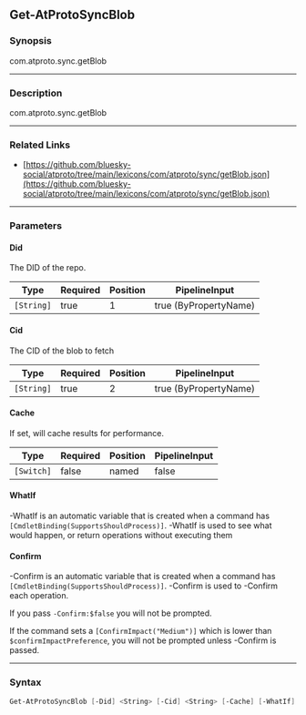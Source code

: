 Get-AtProtoSyncBlob
-------------------




### Synopsis
com.atproto.sync.getBlob



---


### Description

com.atproto.sync.getBlob



---


### Related Links
* [https://github.com/bluesky-social/atproto/tree/main/lexicons/com/atproto/sync/getBlob.json](https://github.com/bluesky-social/atproto/tree/main/lexicons/com/atproto/sync/getBlob.json)





---


### Parameters
#### **Did**

The DID of the repo.






|Type      |Required|Position|PipelineInput        |
|----------|--------|--------|---------------------|
|`[String]`|true    |1       |true (ByPropertyName)|



#### **Cid**

The CID of the blob to fetch






|Type      |Required|Position|PipelineInput        |
|----------|--------|--------|---------------------|
|`[String]`|true    |2       |true (ByPropertyName)|



#### **Cache**

If set, will cache results for performance.






|Type      |Required|Position|PipelineInput|
|----------|--------|--------|-------------|
|`[Switch]`|false   |named   |false        |



#### **WhatIf**
-WhatIf is an automatic variable that is created when a command has ```[CmdletBinding(SupportsShouldProcess)]```.
-WhatIf is used to see what would happen, or return operations without executing them
#### **Confirm**
-Confirm is an automatic variable that is created when a command has ```[CmdletBinding(SupportsShouldProcess)]```.
-Confirm is used to -Confirm each operation.

If you pass ```-Confirm:$false``` you will not be prompted.


If the command sets a ```[ConfirmImpact("Medium")]``` which is lower than ```$confirmImpactPreference```, you will not be prompted unless -Confirm is passed.



---


### Syntax
```PowerShell
Get-AtProtoSyncBlob [-Did] <String> [-Cid] <String> [-Cache] [-WhatIf] [-Confirm] [<CommonParameters>]
```
